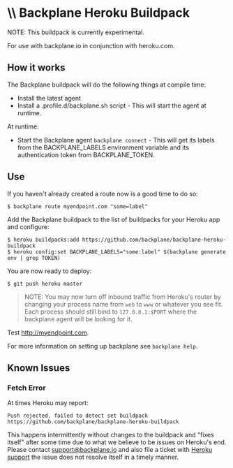 # \\\ Backplane Heroku Buildpack

NOTE: This buildpack is currently experimental.

For use with backplane.io in conjunction with heroku.com.

## How it works

The Backplane buildpack will do the following things at compile time:

* Install the latest agent
* Install a .profile.d/backplane.sh script - This will start the agent at runtime.

At runtime:

* Start the Backplane agent `backplane connect` - This will get its
	  labels from the BACKPLANE_LABELS environment variable and its
authentication token from BACKPLANE_TOKEN.

## Use

If you haven't already created a route now is a good time to do so:

	$ backplane route myendpoint.com "some=label"

Add the Backplane buildpack to the list of buildpacks for your Heroku app and
configure:

	$ heroku buildpacks:add https://github.com/backplane/backplane-heroku-buildpack
	$ heroku config:set BACKPLANE_LABELS="some:label" $(backplane generate env | grep TOKEN)

You are now ready to deploy:

	$ git push heroku master

> NOTE: You may now turn off inbound traffic from Heroku's router by changing
> your process name from `web` to `www` or whatever you see fit. Each process
> should still bind to `127.0.0.1:$PORT` where the backplane agent will be
> looking for it.

Test http://myendpoint.com.

For more information on setting up backplane see `backplane help`.

## Known Issues

### Fetch Error

At times Heroku may report:

	Push rejected, failed to detect set buildpack https://github.com/backplane/backplane-heroku-buildpack

This happens intermittently without changes to the buildpack and "fixes itself"
after some time due to what we believe to be issues on Heroku's end. Please
contact support@backplane.io and also file a ticket with [Heroku
support](https://help.heroku.com) the issue does not resolve itself in a timely
manner.
